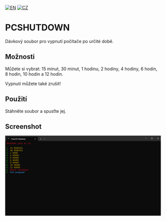 [![EN](https://user-images.githubusercontent.com/63237821/79049526-7d3c6b80-7c24-11ea-8fa7-c25f78decb21.png)](https://github.com/miraficus/PCSHUTDOWN/blob/main/README.md) 
[![CZ](https://user-images.githubusercontent.com/63237821/79049510-6138ca00-7c24-11ea-81e2-6fe75542a453.png)](https://github.com/miraficus/PCSHUTDOWN/blob/main/CZREADME.md)

# PCSHUTDOWN
Dávkový soubor pro vypnutí počítače po určité době.

## Možnosti

Můžete si vybrat:
15 minut, 30 minut, 1 hodinu, 2 hodiny, 4 hodiny, 6 hodin, 8 hodin, 10 hodin a 12 hodin.

Vypnutí můžete také zrušit!

## Použití

Stáhněte soubor a spusťte jej.

## Screenshot

![screenshot_en](https://github.com/miraficus/PCSHUTDOWN/blob/main/Screenshot/EN.PNG)
